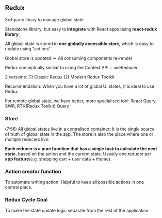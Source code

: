 ## Redux

3rd-party libary to manage global state

Standalone library, but easy to **integrate** with React apps using **react-redux library**

All global state is stored in **one globally accessible store**, which is easy to update using "actions"

Global store is updated => All consuming components re-render

Redux conceptually similar to using the Context API + useReducer

2 versions: (1) Classic Redux (2) Modern Redux Toolkit

Recommendation: When you have a lot of global UI states, it is ideal to use Redux.

For remote global state, we have better, more specialised tool:
React Query, SWR, RTK(Redux Toolkit) Query

### Store
(7:56) All global states live in a centralised container; It is the single source of truth of global state in the app.
The store is also the place where one or multiple reducers live.

**Each reducer is a pure function that has a single task to calculate the next state.** based on the action and the current state. Usually one reducer per **app feature**(e.g. shopping cart + user data + theme).

### Action creator function
To automate writing action. Helpful to keep all possible actions in one central place.

### Redux Cycle Goal
To make the state update logic separate from the rest of the application